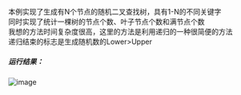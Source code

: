 本例实现了生成有N个节点的随机二叉查找树，具有1-N的不同关键字  
同时实现了统计一棵树的节点个数、叶子节点个数和满节点个数  
我想的方法时间复杂度很高，这里的方法是利用递归的一种很简便的方法  
递归结束的标志是生成随机数的Lower>Upper  
##### 运行结果：  
![image](https://user-images.githubusercontent.com/91459872/137585691-5778f056-d162-4148-ad3f-c85284a1a436.png)
